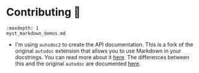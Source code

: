 # Contributing 👋


```{toctree}
:maxdepth: 1
myst_markdown_demos.md
```

- I'm using `autodoc2` to create the API documentation. This is a fork of the
  original `autodoc` extension that allows you to use Markdown in your docstrings.
  You can read more about it [here](https://sphinx-autodoc2.readthedocs.io/en/latest/).
  The differences between this and the original `autodoc` are documented [here](https://sphinx-autodoc2.readthedocs.io/en/latest/autodoc_diff.html).
